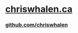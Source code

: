 # [chriswhalen.ca](https://chriswhalen.ca)

### [github.com/chriswhalen](https://github.com/chriswhalen)
